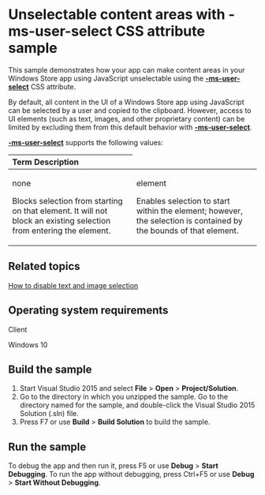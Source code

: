 Unselectable content areas with -ms-user-select CSS attribute sample
====================================================================

This sample demonstrates how your app can make content areas in your Windows Store app using JavaScript unselectable using the [**-ms-user-select**](http://msdn.microsoft.com/library/windows/apps/hh779846) CSS attribute.

By default, all content in the UI of a Windows Store app using JavaScript can be selected by a user and copied to the clipboard. However, access to UI elements (such as text, images, and other proprietary content) can be limited by excluding them from this default behavior with [**-ms-user-select**](http://msdn.microsoft.com/library/windows/apps/hh779846).

[**-ms-user-select**](http://msdn.microsoft.com/library/windows/apps/hh779846) supports the following values:

<table>
<colgroup>
<col width="50%" />
<col width="50%" />
</colgroup>
<thead>
<tr class="header">
<th align="left">Term
Description</th>
</tr>
</thead>
<tbody>
<tr class="odd">
<td align="left"><p>none</p>
<p>Blocks selection from starting on that element. It will not block an existing selection from entering the element.</p></td>
<td align="left"><p>element</p>
<p>Enables selection to start within the element; however, the selection is contained by the bounds of that element.</p></td>
</tr>
</tbody>
</table>

Related topics
--------------

[How to disable text and image selection](http://go.microsoft.com/fwlink/p/?linkid=272182)

Operating system requirements
-----------------------------

Client

Windows 10

Build the sample
----------------

1.  Start Visual Studio 2015 and select **File** \> **Open** \> **Project/Solution**.
2.  Go to the directory in which you unzipped the sample. Go to the directory named for the sample, and double-click the Visual Studio 2015 Solution (.sln) file.
3.  Press F7 or use **Build** \> **Build Solution** to build the sample.

Run the sample
--------------

To debug the app and then run it, press F5 or use **Debug** \> **Start Debugging**. To run the app without debugging, press Ctrl+F5 or use **Debug** \> **Start Without Debugging**.

